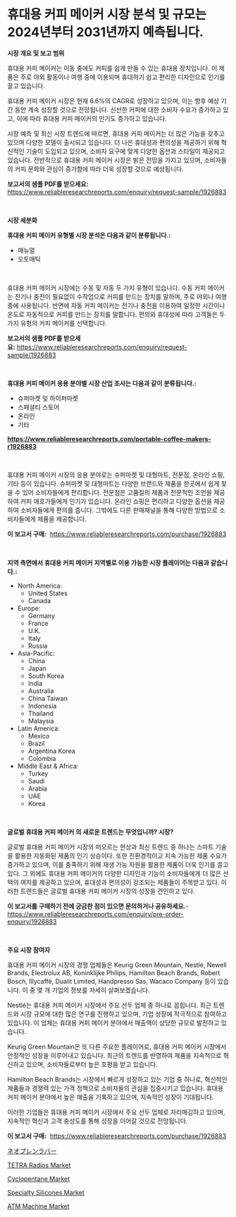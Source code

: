 <p><h1>휴대용 커피 메이커 시장 분석 및 규모는 2024년부터 2031년까지 예측됩니다.</h1></p><p><strong>시장 개요 및 보고 범위</strong></p>
<p><p>휴대용 커피 메이커는 이동 중에도 커피를 쉽게 만들 수 있는 휴대용 장치입니다. 이 제품은 주로 야외 활동이나 여행 중에 이용되며 휴대하기 쉽고 편리한 디자인으로 인기를 끌고 있습니다.</p><p>휴대용 커피 메이커 시장은 현재 6.6%의 CAGR로 성장하고 있으며, 이는 향후 예상 기간 동안 계속 성장할 것으로 전망됩니다. 신선한 커피에 대한 소비자 수요가 증가하고 있고, 이에 따라 휴대용 커피 메이커의 인기도 증가하고 있습니다.</p><p>시장 예측 및 최신 시장 트렌드에 따르면, 휴대용 커피 메이커는 더 많은 기능을 갖추고 있으며 다양한 모델이 출시되고 있습니다. 더 나은 휴대성과 편의성을 제공하기 위해 혁신적인 기술이 도입되고 있으며, 소비자 요구에 맞게 다양한 옵션과 스타일이 제공되고 있습니다. 전반적으로 휴대용 커피 메이커 시장은 밝은 전망을 가지고 있으며, 소비자들의 커피 문화와 관심이 증가함에 따라 더욱 성장할 것으로 예상됩니다.</p></p>
<p><strong>보고서의 샘플 PDF를 받으세요:</strong> <a href="https://www.reliableresearchreports.com/enquiry/request-sample/1926883">https://www.reliableresearchreports.com/enquiry/request-sample/1926883</a></p>
<p>&nbsp;</p>
<p><strong>시장 세분화</strong></p>
<p><strong>휴대용 커피 메이커 유형별 시장 분석은 다음과 같이 분류됩니다.:</strong></p>
<p><ul><li>매뉴얼</li><li>오토매틱</li></ul></p>
<p>&nbsp;</p>
<p><p>휴대용 커피 메이커 시장에는 수동 및 자동 두 가지 유형이 있습니다. 수동 커피 메이커는 전기나 충전이 필요없이 수작업으로 커피를 만드는 장치를 말하며, 주로 야외나 여행 중에 사용됩니다. 반면에 자동 커피 메이커는 전기나 충전을 이용하여 일정한 시간이나 온도로 자동적으로 커피를 만드는 장치를 말합니다. 편의와 휴대성에 따라 고객들은 두 가지 유형의 커피 메이커를 선택합니다.</p></p>
<p><strong>보고서의 샘플 PDF를 받으세요:</strong>&nbsp;<a href="https://www.reliableresearchreports.com/enquiry/request-sample/1926883">https://www.reliableresearchreports.com/enquiry/request-sample/1926883</a></p>
<p>&nbsp;</p>
<p><strong> 휴대용 커피 메이커 응용 분야별 시장 산업 조사는 다음과 같이 분류됩니다.:</strong></p>
<p><ul><li>슈퍼마켓 및 하이퍼마켓</li><li>스페셜티 스토어</li><li>온라인</li><li>기타</li></ul></p>
<p><strong><a href="https://www.reliableresearchreports.com/portable-coffee-makers-r1926883">https://www.reliableresearchreports.com/portable-coffee-makers-r1926883</a></strong></p>
<p>&nbsp;</p>
<p><p>휴대용 커피 메이커 시장의 응용 분야로는 슈퍼마켓 및 대형마트, 전문점, 온라인 쇼핑, 기타 등이 있습니다. 슈퍼마켓 및 대형마트는 다양한 브랜드와 제품을 한곳에서 쉽게 찾을 수 있어 소비자들에게 편리합니다. 전문점은 고품질의 제품과 전문적인 조언을 제공하여 커피 애호가들에게 인기가 있습니다. 온라인 쇼핑은 편리하고 다양한 옵션을 제공하여 소비자들에게 편의를 줍니다. 그밖에도 다른 판매채널을 통해 다양한 방법으로 소비자들에게 제품을 제공합니다.</p></p>
<p><strong>이 보고서 구매:</strong>&nbsp; <a href="https://www.reliableresearchreports.com/purchase/1926883">https://www.reliableresearchreports.com/purchase/1926883</a></p>
<p>&nbsp;</p>
<p><strong>지역 측면에서 휴대용 커피 메이커 지역별로 이용 가능한 시장 플레이어는 다음과 같습니다.:</strong></p>
<p><ul>
    <li>
        North America:
        <ul>
            <li>United States</li>
            <li>Canada</li>
        </ul>
    </li>
    <li>
        Europe:
        <ul>
            <li>Germany</li>
            <li>France</li>
            <li>U.K.</li>
            <li>Italy</li>
            <li>Russia</li>
        </ul>
    </li>
    <li>
        Asia-Pacific:
        <ul>
            <li>China</li>
            <li>Japan</li>
            <li>South Korea</li>
            <li>India</li>
            <li>Australia</li>
            <li>China Taiwan</li>
            <li>Indonesia</li>
            <li>Thailand</li>
            <li>Malaysia</li>
        </ul>
    </li>
    <li>
        Latin America:
        <ul>
            <li>Mexico</li>
            <li>Brazil</li>
            <li>Argentina Korea</li>
            <li>Colombia</li>
        </ul>
    </li>
    <li>
        Middle East & Africa:
        <ul>
            <li>Turkey</li>
            <li>Saudi</li>
            <li>Arabia</li>
            <li>UAE</li>
            <li>Korea</li>
        </ul>
    </li>
    </ul></p>
<p>&nbsp;</p>
<p><strong>글로벌 휴대용 커피 메이커 의 새로운 트렌드는 무엇입니까? 시장?</strong></p>
<p><p>글로벌 휴대용 커피 메이커 시장의 떠오르는 현상과 최신 트렌드 중 하나는 스마트 기술을 활용한 자동화된 제품의 인기 상승이다. 또한 친환경적이고 지속 가능한 제품 수요가 증가하고 있으며, 이를 충족하기 위해 재생 가능 자원을 활용한 제품이 더욱 인기를 끌고 있다. 그 외에도 휴대용 커피 메이커의 다양한 디자인과 기능이 소비자들에게 더 많은 선택의 여지를 제공하고 있으며, 휴대성과 편의성이 강조되는 제품들이 주목받고 있다. 이러한 트렌드들은 글로벌 휴대용 커피 메이커 시장의 성장을 견인하고 있다.</p></p>
<p><strong>이 보고서를 구매하기 전에 궁금한 점이 있으면 문의하거나 공유하세요.</strong>- <a href="https://www.reliableresearchreports.com/enquiry/pre-order-enquiry/1926883">https://www.reliableresearchreports.com/enquiry/pre-order-enquiry/1926883</a></p>
<p>&nbsp;</p>
<p><strong>주요 시장 참여자</strong></p>
<p><p>휴대용 커피 메이커 시장의 경쟁 업체들은 Keurig Green Mountain, Nestlé, Newell Brands, Electrolux AB, Koninklijke Philips, Hamilton Beach Brands, Robert Bosch, Illycaffè, Dualit Limited, Handpresso Sas, Wacaco Company 등이 있습니다. 이 중 몇 개 기업의 정보를 자세히 살펴보겠습니다.</p><p>Nestlé는 휴대용 커피 메이커 시장에서 주요 선두 업체 중 하나로 꼽힙니다. 최근 트렌드와 시장 규모에 대한 많은 연구를 진행하고 있으며, 기업 성장에 적극적으로 참여하고 있습니다. 이 업체는 휴대용 커피 메이커 분야에서 매출액이 상당한 규모로 발전하고 있습니다.</p><p>Keurig Green Mountain은 또 다른 주요한 플레이어로, 휴대용 커피 메이커 시장에서 안정적인 성장을 이루어내고 있습니다. 최근의 트렌드를 반영하여 제품을 지속적으로 혁신하고 있으며, 소비자들로부터 높은 호평을 받고 있습니다.</p><p>Hamilton Beach Brands는 시장에서 빠르게 성장하고 있는 기업 중 하나로, 혁신적인 제품들과 경쟁력 있는 가격 정책으로 소비자들의 관심을 집중시키고 있습니다. 휴대용 커피 메이커 분야에서 높은 매출을 기록하고 있으며, 지속적인 성장이 기대됩니다.</p><p>이러한 기업들은 휴대용 커피 메이커 시장에서 주요 선두 업체로 자리매김하고 있으며, 지속적인 혁신과 고객 충성도를 통해 성장을 이어갈 것으로 전망됩니다.</p></p>
<p><strong>이 보고서 구매:</strong>&nbsp;&nbsp;<a href="https://www.reliableresearchreports.com/purchase/1926883">https://www.reliableresearchreports.com/purchase/1926883</a></p>
<p><p><a href="https://github.com/schmahlson/Market-Research-Report-List-1/blob/main/931930822314.md">ネオプレンラバー</a></p><p><a href="https://github.com/pgtimber/Market-Research-Report-List-2/blob/main/tetra-radios-market.md">TETRA Radios Market</a></p><p><a href="https://www.linkedin.com/pulse/cyclopentane-market-analysis-examines-its-scope-growth-qeeae?trackingId=ZNXiL8%2FzTg6wOij5i0XdyA%3D%3D">Cyclopentane Market</a></p><p><a href="https://www.linkedin.com/pulse/specialty-silicones-market-centers-aspects-growth-share-memde?trackingId=92U66JQqGawwNpELsoBTug%3D%3D">Specialty Silicones Market</a></p><p><a href="https://github.com/lataunyatinikmelvin59ilbd0dv/Market-Research-Report-List-2/blob/main/atm-machine-market.md">ATM Machine Market</a></p></p>